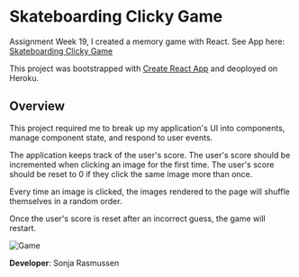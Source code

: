 # Skateboarding Clicky Game

Assignment Week 19, I created  a memory game with React. See App here: [Skateboarding Clicky Game](https://polar-dawn-72093.herokuapp.com/)

This project was bootstrapped with [Create React App](https://github.com/facebook/create-react-app) and deoployed on Heroku.



## Overview
This project required me to break up my application's UI into components, manage component state, and respond to user events. 

The application keeps track of the user's score. The user's score should be incremented when clicking an image for the first time. The user's score should be reset to 0 if they click the same image more than once.

Every time an image is clicked, the images rendered to the page will shuffle themselves in a random order.

Once the user's score is reset after an incorrect guess, the game will restart.

![Game](/images/clicky-game.png)


**Developer**: Sonja Rasmussen
